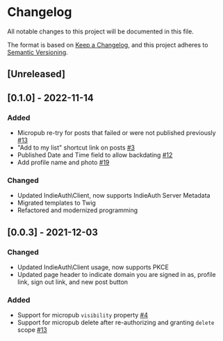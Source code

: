 # Changelog
All notable changes to this project will be documented in this file.

The format is based on [Keep a Changelog](https://keepachangelog.com/en/1.0.0/),
and this project adheres to [Semantic Versioning](https://semver.org/spec/v2.0.0.html).

## [Unreleased]

## [0.1.0] - 2022-11-14
### Added
- Micropub re-try for posts that failed or were not published previously [#13](https://github.com/gRegorLove/indiebookclub/issues/13)
- "Add to my list" shortcut link on posts [#3](https://github.com/gRegorLove/indiebookclub/issues/3)
- Published Date and Time field to allow backdating [#12](https://github.com/gRegorLove/indiebookclub/issues/12)
- Add profile name and photo [#19](https://github.com/gRegorLove/indiebookclub/issues/19)

### Changed
- Updated IndieAuth\Client, now supports IndieAuth Server Metadata
- Migrated templates to Twig
- Refactored and modernized programming

## [0.0.3] - 2021-12-03
### Changed
- Updated IndieAuth\Client usage, now supports PKCE
- Updated page header to indicate domain you are signed in as, profile link, sign out link, and new post button

### Added
- Support for micropub `visibility` property [#4](https://github.com/gRegorLove/indiebookclub/issues/4)
- Support for micropub delete after re-authorizing and granting `delete` scope [#13](https://github.com/gRegorLove/indiebookclub/issues/13)

